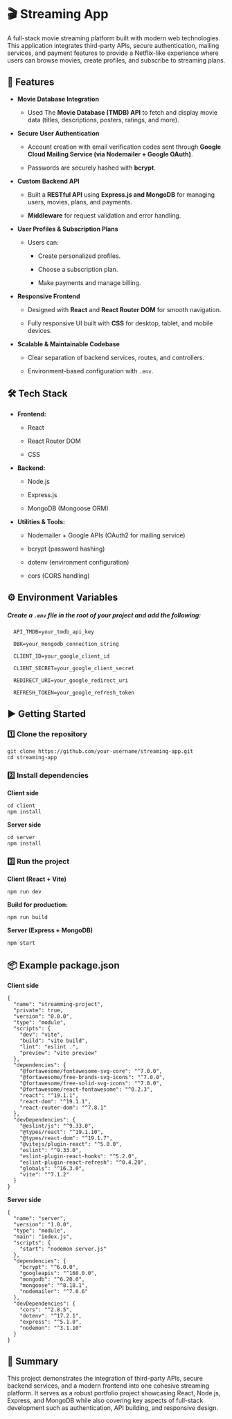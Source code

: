# 🎬 Streaming App

A full-stack movie streaming platform built with modern web technologies. This application integrates third-party APIs, secure authentication, mailing services, and payment features to provide a Netflix-like experience where users can browse movies, create profiles, and subscribe to streaming plans.

## 🚀 Features

- __Movie Database Integration__
    -  Used The __Movie Database (TMDB) API__ to fetch and display movie data (titles, descriptions, posters, ratings, and more).

- __Secure User Authentication__

    - Account creation with email verification codes sent through __Google Cloud Mailing Service (via Nodemailer + Google OAuth)__.

    - Passwords are securely hashed with __bcrypt__.

- __Custom Backend API__

    - Built a __RESTful API__ using __Express.js and MongoDB__ for managing users, movies, plans, and payments.

    - __Middleware__ for request validation and error handling.

- __User Profiles & Subscription Plans__

    - Users can:

        - Create personalized profiles.

        - Choose a subscription plan.

        - Make payments and manage billing.

- __Responsive Frontend__

    - Designed with __React__ and __React Router DOM__ for smooth navigation.

    - Fully responsive UI built with __CSS__ for desktop, tablet, and mobile devices.

- __Scalable & Maintainable Codebase__

    - Clear separation of backend services, routes, and controllers.

    - Environment-based configuration with  `.env`.

## 🛠️ Tech Stack

- __Frontend:__

    - React

    - React Router DOM

    - CSS

- __Backend:__

    - Node.js

    - Express.js

    - MongoDB (Mongoose ORM)

- __Utilities & Tools:__

    - Nodemailer + Google APIs (OAuth2 for mailing service)

    - bcrypt (password hashing)

    - dotenv (environment configuration)

    - cors (CORS handling)

## ⚙️ Environment Variables

##### Create a `.env` file in the root of your project and add the following:
      API_TMDB=your_tmdb_api_key
      
      DBK=your_mongodb_connection_string
      
      CLIENT_ID=your_google_client_id
      
      CLIENT_SECRET=your_google_client_secret
      
      REDIRECT_URI=your_google_redirect_uri
      
      REFRESH_TOKEN=your_google_refresh_token  

## ▶️ Getting Started
### 1️⃣ Clone the repository
    git clone https://github.com/your-username/streaming-app.git
    cd streaming-app

### 2️⃣ Install dependencies
__Client side__

    cd client
    npm install

__Server side__
    
    cd server
    npm install

### 3️⃣ Run the project
__Client (React + Vite)__

    npm run dev


__Build for production:__

    npm run build

__Server (Express + MongoDB)__
    
    npm start

## 📦 Example package.json
__Client side__

    {
      "name": "streamming-project",
      "private": true,
      "version": "0.0.0",
      "type": "module",
      "scripts": {
        "dev": "vite",
        "build": "vite build",
        "lint": "eslint .",
        "preview": "vite preview"
      },
      "dependencies": {
        "@fortawesome/fontawesome-svg-core": "^7.0.0",
        "@fortawesome/free-brands-svg-icons": "^7.0.0",
        "@fortawesome/free-solid-svg-icons": "^7.0.0",
        "@fortawesome/react-fontawesome": "^0.2.3",
        "react": "^19.1.1",
        "react-dom": "^19.1.1",
        "react-router-dom": "^7.8.1"
      },
      "devDependencies": {
        "@eslint/js": "^9.33.0",
        "@types/react": "^19.1.10",
        "@types/react-dom": "^19.1.7",
        "@vitejs/plugin-react": "^5.0.0",
        "eslint": "^9.33.0",
        "eslint-plugin-react-hooks": "^5.2.0",
        "eslint-plugin-react-refresh": "^0.4.20",
        "globals": "^16.3.0",
        "vite": "^7.1.2"
      }
    }

__Server side__

    {
      "name": "server",
      "version": "1.0.0",
      "type": "module",
      "main": "index.js",
      "scripts": {
        "start": "nodemon server.js"
      },
      "dependencies": {
        "bcrypt": "^6.0.0",
        "googleapis": "^160.0.0",
        "mongodb": "^6.20.0",
        "mongoose": "^8.18.1",
        "nodemailer": "^7.0.6"
      },
      "devDependencies": {
        "cors": "^2.8.5",
        "dotenv": "^17.2.1",
        "express": "^5.1.0",
        "nodemon": "^3.1.10"
      }
    }

## 📖 Summary

This project demonstrates the integration of third-party APIs, secure backend services, and a modern frontend into one cohesive streaming platform. It serves as a robust portfolio project showcasing React, Node.js, Express, and MongoDB while also covering key aspects of full-stack development such as authentication, API building, and responsive design.

